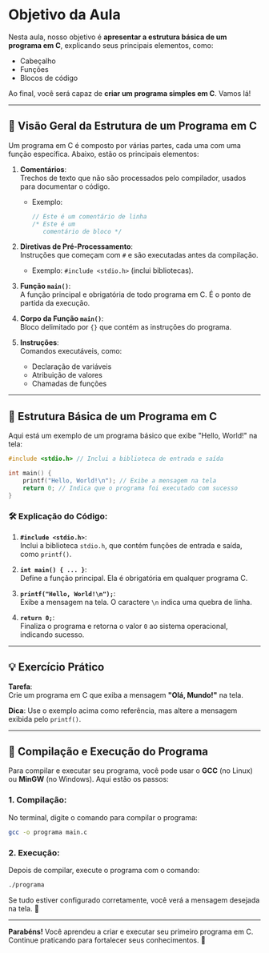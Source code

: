 
# Objetivo da Aula

Nesta aula, nosso objetivo é **apresentar a estrutura básica de um programa em C**, explicando seus principais elementos, como:

- Cabeçalho
- Funções
- Blocos de código

Ao final, você será capaz de **criar um programa simples em C**. Vamos lá!

---

## 📝 Visão Geral da Estrutura de um Programa em C

Um programa em C é composto por várias partes, cada uma com uma função específica. Abaixo, estão os principais elementos:

1. **Comentários**:  
   Trechos de texto que não são processados pelo compilador, usados para documentar o código.  
   - Exemplo:
     ```c
     // Este é um comentário de linha
     /* Este é um
        comentário de bloco */
     ```

2. **Diretivas de Pré-Processamento**:  
   Instruções que começam com `#` e são executadas antes da compilação.  
   - Exemplo: `#include <stdio.h>` (inclui bibliotecas).

3. **Função `main()`**:  
   A função principal e obrigatória de todo programa em C. É o ponto de partida da execução.

4. **Corpo da Função `main()`**:  
   Bloco delimitado por `{}` que contém as instruções do programa.

5. **Instruções**:  
   Comandos executáveis, como:
   - Declaração de variáveis
   - Atribuição de valores
   - Chamadas de funções

---

## 🔧 Estrutura Básica de um Programa em C

Aqui está um exemplo de um programa básico que exibe "Hello, World!" na tela:

```c
#include <stdio.h> // Inclui a biblioteca de entrada e saída

int main() {
    printf("Hello, World!\n"); // Exibe a mensagem na tela
    return 0; // Indica que o programa foi executado com sucesso
}
```

### 🛠️ Explicação do Código:
1. **`#include <stdio.h>`**:  
   Inclui a biblioteca `stdio.h`, que contém funções de entrada e saída, como `printf()`.

2. **`int main() { ... }`**:  
   Define a função principal. Ela é obrigatória em qualquer programa C.

3. **`printf("Hello, World!\n");`**:  
   Exibe a mensagem na tela. O caractere `\n` indica uma quebra de linha.

4. **`return 0;`**:  
   Finaliza o programa e retorna o valor `0` ao sistema operacional, indicando sucesso.

---

## 💡 Exercício Prático

**Tarefa**:  
Crie um programa em C que exiba a mensagem **"Olá, Mundo!"** na tela.  

**Dica**: Use o exemplo acima como referência, mas altere a mensagem exibida pelo `printf()`.

---

## 🚀 Compilação e Execução do Programa

Para compilar e executar seu programa, você pode usar o **GCC** (no Linux) ou **MinGW** (no Windows). Aqui estão os passos:

### 1. Compilação:
No terminal, digite o comando para compilar o programa:
```bash
gcc -o programa main.c
```

### 2. Execução:
Depois de compilar, execute o programa com o comando:
```bash
./programa
```

Se tudo estiver configurado corretamente, você verá a mensagem desejada na tela. 🎉

---

**Parabéns!** Você aprendeu a criar e executar seu primeiro programa em C. Continue praticando para fortalecer seus conhecimentos. 🚀
